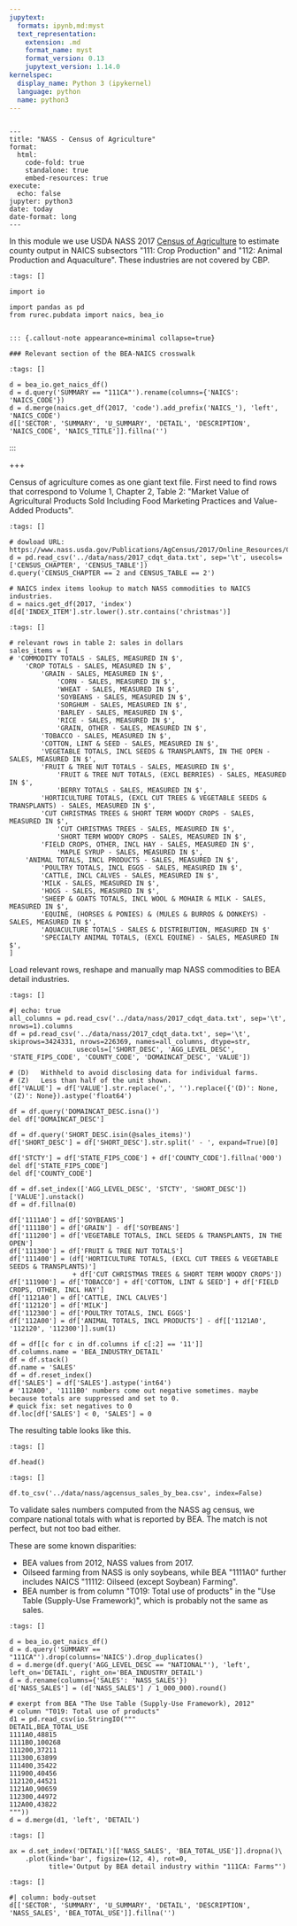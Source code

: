 ```yaml
---
jupytext:
  formats: ipynb,md:myst
  text_representation:
    extension: .md
    format_name: myst
    format_version: 0.13
    jupytext_version: 1.14.0
kernelspec:
  display_name: Python 3 (ipykernel)
  language: python
  name: python3
---
```


```{raw-cell}

---
title: "NASS - Census of Agriculture"
format:
  html:
    code-fold: true
    standalone: true
    embed-resources: true
execute:
  echo: false
jupyter: python3
date: today
date-format: long
---
```

In this module we use USDA NASS 2017 [Census of Agriculture](https://www.nass.usda.gov/AgCensus/index.php) to estimate county output in NAICS subsectors "111: Crop Production" and "112: Animal Production and Aquaculture".
These industries are not covered by CBP.

```{code-cell} ipython3
:tags: []

import io

import pandas as pd
from rurec.pubdata import naics, bea_io
```

```{raw-cell}

::: {.callout-note appearance=minimal collapse=true}

### Relevant section of the BEA-NAICS crosswalk
```

```{code-cell} ipython3
:tags: []

d = bea_io.get_naics_df()
d = d.query('SUMMARY == "111CA"').rename(columns={'NAICS': 'NAICS_CODE'})
d = d.merge(naics.get_df(2017, 'code').add_prefix('NAICS_'), 'left', 'NAICS_CODE')
d[['SECTOR', 'SUMMARY', 'U_SUMMARY', 'DETAIL', 'DESCRIPTION', 'NAICS_CODE', 'NAICS_TITLE']].fillna('')
```

:::

+++

Census of agriculture comes as one giant text file. First need to find rows that correspond to Volume 1, Chapter 2, Table 2: "Market Value of Agricultural Products Sold Including Food Marketing Practices and Value-Added Products".

```{code-cell} ipython3
:tags: []

# dowload URL: https://www.nass.usda.gov/Publications/AgCensus/2017/Online_Resources/Census_Data_Query_Tool/2017_cdqt_data.txt.gz
d = pd.read_csv('../data/nass/2017_cdqt_data.txt', sep='\t', usecols=['CENSUS_CHAPTER', 'CENSUS_TABLE'])
d.query('CENSUS_CHAPTER == 2 and CENSUS_TABLE == 2')
```

```{code-cell} ipython3
# NAICS index items lookup to match NASS commodities to NAICS industries.
d = naics.get_df(2017, 'index')
d[d['INDEX_ITEM'].str.lower().str.contains('christmas')]
```

```{code-cell} ipython3
:tags: []

# relevant rows in table 2: sales in dollars
sales_items = [
# 'COMMODITY TOTALS - SALES, MEASURED IN $',
    'CROP TOTALS - SALES, MEASURED IN $',
        'GRAIN - SALES, MEASURED IN $', 
            'CORN - SALES, MEASURED IN $',
            'WHEAT - SALES, MEASURED IN $',
            'SOYBEANS - SALES, MEASURED IN $',
            'SORGHUM - SALES, MEASURED IN $',
            'BARLEY - SALES, MEASURED IN $',
            'RICE - SALES, MEASURED IN $',
            'GRAIN, OTHER - SALES, MEASURED IN $',
        'TOBACCO - SALES, MEASURED IN $',
        'COTTON, LINT & SEED - SALES, MEASURED IN $',
        'VEGETABLE TOTALS, INCL SEEDS & TRANSPLANTS, IN THE OPEN - SALES, MEASURED IN $',
        'FRUIT & TREE NUT TOTALS - SALES, MEASURED IN $',
            'FRUIT & TREE NUT TOTALS, (EXCL BERRIES) - SALES, MEASURED IN $',
            'BERRY TOTALS - SALES, MEASURED IN $',
        'HORTICULTURE TOTALS, (EXCL CUT TREES & VEGETABLE SEEDS & TRANSPLANTS) - SALES, MEASURED IN $',
        'CUT CHRISTMAS TREES & SHORT TERM WOODY CROPS - SALES, MEASURED IN $',
            'CUT CHRISTMAS TREES - SALES, MEASURED IN $',
            'SHORT TERM WOODY CROPS - SALES, MEASURED IN $',
        'FIELD CROPS, OTHER, INCL HAY - SALES, MEASURED IN $',
            'MAPLE SYRUP - SALES, MEASURED IN $',
    'ANIMAL TOTALS, INCL PRODUCTS - SALES, MEASURED IN $',
        'POULTRY TOTALS, INCL EGGS - SALES, MEASURED IN $',
        'CATTLE, INCL CALVES - SALES, MEASURED IN $',
        'MILK - SALES, MEASURED IN $', 
        'HOGS - SALES, MEASURED IN $',
        'SHEEP & GOATS TOTALS, INCL WOOL & MOHAIR & MILK - SALES, MEASURED IN $',
        'EQUINE, (HORSES & PONIES) & (MULES & BURROS & DONKEYS) - SALES, MEASURED IN $',
        'AQUACULTURE TOTALS - SALES & DISTRIBUTION, MEASURED IN $'
        'SPECIALTY ANIMAL TOTALS, (EXCL EQUINE) - SALES, MEASURED IN $',
]
```

Load relevant rows, reshape and manually map NASS commodities to BEA detail industries.

```{code-cell} ipython3
:tags: []

#| echo: true
all_columns = pd.read_csv('../data/nass/2017_cdqt_data.txt', sep='\t', nrows=1).columns
df = pd.read_csv('../data/nass/2017_cdqt_data.txt', sep='\t', skiprows=3424331, nrows=226369, names=all_columns, dtype=str,
                 usecols=['SHORT_DESC', 'AGG_LEVEL_DESC', 'STATE_FIPS_CODE', 'COUNTY_CODE', 'DOMAINCAT_DESC', 'VALUE'])

# (D)	Withheld to avoid disclosing data for individual farms.
# (Z)	Less than half of the unit shown.
df['VALUE'] = df['VALUE'].str.replace(',', '').replace({'(D)': None, '(Z)': None}).astype('float64')

df = df.query('DOMAINCAT_DESC.isna()')
del df['DOMAINCAT_DESC']
 
df = df.query('SHORT_DESC.isin(@sales_items)')
df['SHORT_DESC'] = df['SHORT_DESC'].str.split(' - ', expand=True)[0]

df['STCTY'] = df['STATE_FIPS_CODE'] + df['COUNTY_CODE'].fillna('000')
del df['STATE_FIPS_CODE']
del df['COUNTY_CODE']

df = df.set_index(['AGG_LEVEL_DESC', 'STCTY', 'SHORT_DESC'])['VALUE'].unstack()
df = df.fillna(0)

df['1111A0'] = df['SOYBEANS']
df['1111B0'] = df['GRAIN'] - df['SOYBEANS']
df['111200'] = df['VEGETABLE TOTALS, INCL SEEDS & TRANSPLANTS, IN THE OPEN']
df['111300'] = df['FRUIT & TREE NUT TOTALS']
df['111400'] = (df['HORTICULTURE TOTALS, (EXCL CUT TREES & VEGETABLE SEEDS & TRANSPLANTS)']
                + df['CUT CHRISTMAS TREES & SHORT TERM WOODY CROPS'])
df['111900'] = df['TOBACCO'] + df['COTTON, LINT & SEED'] + df['FIELD CROPS, OTHER, INCL HAY']
df['1121A0'] = df['CATTLE, INCL CALVES']
df['112120'] = df['MILK']
df['112300'] = df['POULTRY TOTALS, INCL EGGS']
df['112A00'] = df['ANIMAL TOTALS, INCL PRODUCTS'] - df[['1121A0', '112120', '112300']].sum(1)

df = df[[c for c in df.columns if c[:2] == '11']]
df.columns.name = 'BEA_INDUSTRY_DETAIL'
df = df.stack()
df.name = 'SALES'
df = df.reset_index()
df['SALES'] = df['SALES'].astype('int64')
# '112A00', '1111B0' numbers come out negative sometimes. maybe because totals are suppressed and set to 0.
# quick fix: set negatives to 0
df.loc[df['SALES'] < 0, 'SALES'] = 0
```

The resulting table looks like this.

```{code-cell} ipython3
:tags: []

df.head()
```

```{code-cell} ipython3
:tags: []

df.to_csv('../data/nass/agcensus_sales_by_bea.csv', index=False)
```

To validate sales numbers computed from the NASS ag census, we compare national totals with what is reported by BEA.
The match is not perfect, but not too bad either.

These are some known disparities:

- BEA values from 2012, NASS values from 2017.
- Oilseed farming from NASS is only soybeans, while BEA "1111A0" further includes NAICS "11112: Oilseed (except Soybean) Farming".
- BEA number is from column "T019: Total use of products" in the "Use Table (Supply-Use Framework)", which is probably not the same as sales.

```{code-cell} ipython3
:tags: []

d = bea_io.get_naics_df()
d = d.query('SUMMARY == "111CA"').drop(columns='NAICS').drop_duplicates()
d = d.merge(df.query('AGG_LEVEL_DESC == "NATIONAL"'), 'left', left_on='DETAIL', right_on='BEA_INDUSTRY_DETAIL')
d = d.rename(columns={'SALES': 'NASS_SALES'})
d['NASS_SALES'] = (d['NASS_SALES'] / 1_000_000).round()

# exerpt from BEA "The Use Table (Supply-Use Framework), 2012"
# column "T019: Total use of products"
d1 = pd.read_csv(io.StringIO("""
DETAIL,BEA_TOTAL_USE
1111A0,48815
1111B0,100268
111200,37211
111300,63899
111400,35422
111900,40456
112120,44521
1121A0,90659
112300,44972
112A00,43822
"""))
d = d.merge(d1, 'left', 'DETAIL')
```

```{code-cell} ipython3
:tags: []

ax = d.set_index('DETAIL')[['NASS_SALES', 'BEA_TOTAL_USE']].dropna()\
    .plot(kind='bar', figsize=(12, 4), rot=0,
          title='Output by BEA detail industry within "111CA: Farms"')
```

```{code-cell} ipython3
:tags: []

#| column: body-outset
d[['SECTOR', 'SUMMARY', 'U_SUMMARY', 'DETAIL', 'DESCRIPTION', 'NASS_SALES', 'BEA_TOTAL_USE']].fillna('')
```
